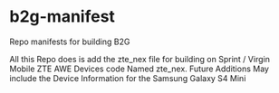 b2g-manifest
============

Repo manifests for building B2G

All this Repo does is add the zte_nex file for building on Sprint / Virgin Mobile ZTE AWE Devices code Named zte_nex.  Future Additions May include
the Device Information for the Samsung Galaxy S4 Mini
